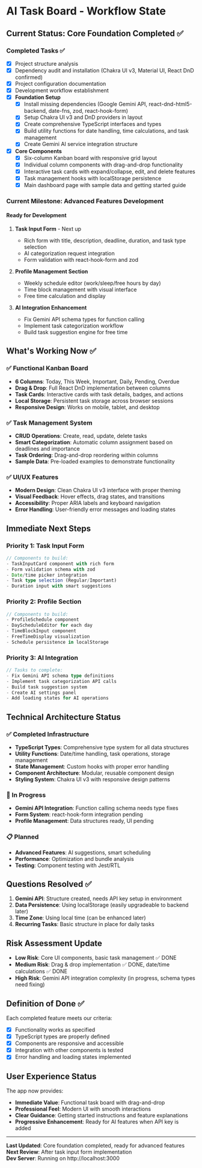 # AI Task Board - Workflow State

## Current Status: Core Foundation Completed ✅

### Completed Tasks ✅
- [x] Project structure analysis
- [x] Dependency audit and installation (Chakra UI v3, Material UI, React DnD confirmed)
- [x] Project configuration documentation
- [x] Development workflow establishment
- [x] **Foundation Setup** 
  - [x] Install missing dependencies (Google Gemini API, react-dnd-html5-backend, date-fns, zod, react-hook-form)
  - [x] Setup Chakra UI v3 and DnD providers in layout
  - [x] Create comprehensive TypeScript interfaces and types
  - [x] Build utility functions for date handling, time calculations, and task management
  - [x] Create Gemini AI service integration structure
- [x] **Core Components**
  - [x] Six-column Kanban board with responsive grid layout
  - [x] Individual column components with drag-and-drop functionality
  - [x] Interactive task cards with expand/collapse, edit, and delete features
  - [x] Task management hooks with localStorage persistence
  - [x] Main dashboard page with sample data and getting started guide

### Current Milestone: Advanced Features Development

#### Ready for Development
1. **Task Input Form** - Next up
   - Rich form with title, description, deadline, duration, and task type selection
   - AI categorization request integration
   - Form validation with react-hook-form and zod

2. **Profile Management Section**
   - Weekly schedule editor (work/sleep/free hours by day)
   - Time block management with visual interface
   - Free time calculation and display

3. **AI Integration Enhancement**
   - Fix Gemini API schema types for function calling
   - Implement task categorization workflow
   - Build task suggestion engine for free time

## What's Working Now ✅

### ✅ Functional Kanban Board
- **6 Columns**: Today, This Week, Important, Daily, Pending, Overdue
- **Drag & Drop**: Full React DnD implementation between columns
- **Task Cards**: Interactive cards with task details, badges, and actions
- **Local Storage**: Persistent task storage across browser sessions
- **Responsive Design**: Works on mobile, tablet, and desktop

### ✅ Task Management System
- **CRUD Operations**: Create, read, update, delete tasks
- **Smart Categorization**: Automatic column assignment based on deadlines and importance
- **Task Ordering**: Drag-and-drop reordering within columns
- **Sample Data**: Pre-loaded examples to demonstrate functionality

### ✅ UI/UX Features
- **Modern Design**: Clean Chakra UI v3 interface with proper theming
- **Visual Feedback**: Hover effects, drag states, and transitions
- **Accessibility**: Proper ARIA labels and keyboard navigation
- **Error Handling**: User-friendly error messages and loading states

## Immediate Next Steps

### Priority 1: Task Input Form
```typescript
// Components to build:
- TaskInputCard component with rich form
- Form validation schema with zod
- Date/time picker integration
- Task type selection (Regular/Important)
- Duration input with smart suggestions
```

### Priority 2: Profile Section
```typescript
// Components to build:
- ProfileSchedule component
- DayScheduleEditor for each day
- TimeBlockInput component
- FreeTimeDisplay visualization
- Schedule persistence in localStorage
```

### Priority 3: AI Integration
```typescript
// Tasks to complete:
- Fix Gemini API schema type definitions
- Implement task categorization API calls
- Build task suggestion system
- Create AI settings panel
- Add loading states for AI operations
```

## Technical Architecture Status

### ✅ Completed Infrastructure
- **TypeScript Types**: Comprehensive type system for all data structures
- **Utility Functions**: Date/time handling, task operations, storage management
- **State Management**: Custom hooks with proper error handling
- **Component Architecture**: Modular, reusable component design
- **Styling System**: Chakra UI v3 with responsive design patterns

### 🔄 In Progress
- **Gemini API Integration**: Function calling schema needs type fixes
- **Form System**: react-hook-form integration pending
- **Profile Management**: Data structures ready, UI pending

### 📋 Planned
- **Advanced Features**: AI suggestions, smart scheduling
- **Performance**: Optimization and bundle analysis
- **Testing**: Component testing with Jest/RTL

## Questions Resolved ✅
1. **Gemini API**: Structure created, needs API key setup in environment
2. **Data Persistence**: Using localStorage (easily upgradeable to backend later)
3. **Time Zone**: Using local time (can be enhanced later)
4. **Recurring Tasks**: Basic structure in place for daily tasks

## Risk Assessment Update
- **Low Risk**: Core UI components, basic task management ✅ DONE
- **Medium Risk**: Drag & drop implementation ✅ DONE, date/time calculations ✅ DONE
- **High Risk**: Gemini API integration complexity (in progress, schema types need fixing)

## Definition of Done ✅
Each completed feature meets our criteria:
- [x] Functionality works as specified
- [x] TypeScript types are properly defined
- [x] Components are responsive and accessible
- [x] Integration with other components is tested
- [x] Error handling and loading states implemented

## User Experience Status
The app now provides:
- **Immediate Value**: Functional task board with drag-and-drop
- **Professional Feel**: Modern UI with smooth interactions
- **Clear Guidance**: Getting started instructions and feature explanations
- **Progressive Enhancement**: Ready for AI features when API key is added

---

**Last Updated**: Core foundation completed, ready for advanced features  
**Next Review**: After task input form implementation  
**Dev Server**: Running on http://localhost:3000 